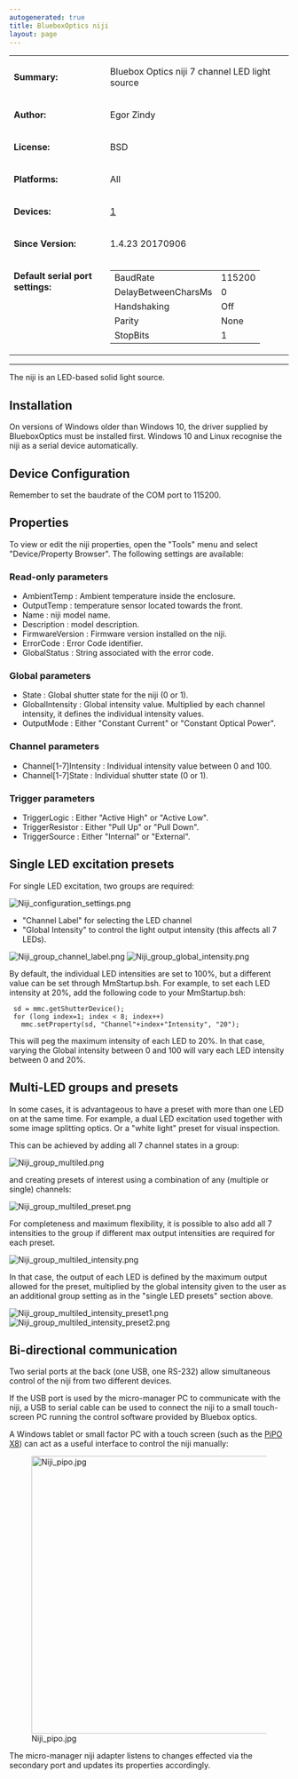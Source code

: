 ```yaml
---
autogenerated: true
title: BlueboxOptics niji
layout: page
---
```


<table>
<tr>
<td markdown="1">

**Summary:**

</td>
<td markdown="1">

Bluebox Optics niji 7 channel LED light source

</td>
</tr>
<tr>
<td markdown="1">

**Author:**

</td>
<td markdown="1">

Egor Zindy

</td>
</tr>
<tr>
<td markdown="1">

**License:**

</td>
<td markdown="1">

BSD

</td>
</tr>
<tr>
<td markdown="1">

**Platforms:**

</td>
<td markdown="1">

All

</td>
</tr>
<tr>
<td markdown="1">

**Devices:**

</td>
<td markdown="1">

[1](http://www.blueboxoptics.com/)

</td>
</tr>
<tr>
<td markdown="1">

**Since Version:**

</td>
<td markdown="1">

1.4.23 20170906

</td>
</tr>
<tr>
<td markdown="1" valign=top>

**Default serial port settings:**

</td>
<td markdown="1" valign=top>

|                     |        |
|---------------------|--------|
| BaudRate            | 115200 |
| DelayBetweenCharsMs | 0      |
| Handshaking         | Off    |
| Parity              | None   |
| StopBits            | 1      |

</td>
</tr>
</table>

------------------------------------------------------------------------

The niji is an LED-based solid light source.

## Installation

On versions of Windows older than Windows 10, the driver supplied by
BlueboxOptics must be installed first. Windows 10 and Linux recognise
the niji as a serial device automatically.

## Device Configuration

Remember to set the baudrate of the COM port to 115200.

## Properties

To view or edit the niji properties, open the "Tools" menu and select
"Device/Property Browser". The following settings are available:

### Read-only parameters

-   AmbientTemp : Ambient temperature inside the enclosure.
-   OutputTemp : temperature sensor located towards the front.
-   Name : niji model name.
-   Description : model description.
-   FirmwareVersion : Firmware version installed on the niji.
-   ErrorCode : Error Code identifier.
-   GlobalStatus : String associated with the error code.

### Global parameters

-   State : Global shutter state for the niji (0 or 1).
-   GlobalIntensity : Global intensity value. Multiplied by each channel
    intensity, it defines the individual intensity values.
-   OutputMode : Either "Constant Current" or "Constant Optical Power".

### Channel parameters

-   Channel\[1-7\]Intensity : Individual intensity value between 0
    and 100.
-   Channel\[1-7\]State : Individual shutter state (0 or 1).

### Trigger parameters

-   TriggerLogic : Either "Active High" or "Active Low".
-   TriggerResistor : Either "Pull Up" or "Pull Down".
-   TriggerSource : Either "Internal" or "External".

## Single LED excitation presets

For single LED excitation, two groups are required:

![](media/Niji_configuration_settings.png "Niji_configuration_settings.png")

-   "Channel Label" for selecting the LED channel
-   "Global Intensity" to control the light output intensity (this
    affects all 7 LEDs).

![](media/Niji_group_channel_label.png "Niji_group_channel_label.png")
![](media/Niji_group_global_intensity.png "Niji_group_global_intensity.png")

By default, the individual LED intensities are set to 100%, but a
different value can be set through MmStartup.bsh. For example, to set
each LED intensity at 20%, add the following code to your MmStartup.bsh:

```
 sd = mmc.getShutterDevice();
 for (long index=1; index < 8; index++)
   mmc.setProperty(sd, "Channel"+index+"Intensity", "20");
```

This will peg the maximum intensity of each LED to 20%. In that case,
varying the Global intensity between 0 and 100 will vary each LED
intensity between 0 and 20%.

## Multi-LED groups and presets

In some cases, it is advantageous to have a preset with more than one
LED on at the same time. For example, a dual LED excitation used
together with some image splitting optics. Or a "white light" preset for
visual inspection.

This can be achieved by adding all 7 channel states in a group:

![](media/Niji_group_multiled.png "Niji_group_multiled.png")

and creating presets of interest using a combination of any (multiple or
single) channels:

![](media/Niji_group_multiled_preset.png "Niji_group_multiled_preset.png")

For completeness and maximum flexibility, it is possible to also add all
7 intensities to the group if different max output intensities are
required for each preset.

![](media/Niji_group_multiled_intensity.png "Niji_group_multiled_intensity.png")

In that case, the output of each LED is defined by the maximum output
allowed for the preset, multiplied by the global intensity given to the
user as an additional group setting as in the "single LED presets"
section above.

![](media/Niji_group_multiled_intensity_preset1.png "Niji_group_multiled_intensity_preset1.png")
![](media/Niji_group_multiled_intensity_preset2.png "Niji_group_multiled_intensity_preset2.png")

## Bi-directional communication

Two serial ports at the back (one USB, one RS-232) allow simultaneous
control of the niji from two different devices.

If the USB port is used by the micro-manager PC to communicate with the
niji, a USB to serial cable can be used to connect the niji to a small
touch-screen PC running the control software provided by Bluebox optics.

A Windows tablet or small factor PC with a touch screen (such as the
[PiPO X8](https://www.startpage.com/do/dsearch?query=pipo+x8)) can act
as a useful interface to control the niji manually:

<figure>
<img src="media/Niji_pipo.jpg" title="Niji_pipo.jpg" width="500" alt="Niji_pipo.jpg" /><figcaption aria-hidden="true">Niji_pipo.jpg</figcaption>
</figure>

The micro-manager niji adapter listens to changes effected via the
secondary port and updates its properties accordingly.


